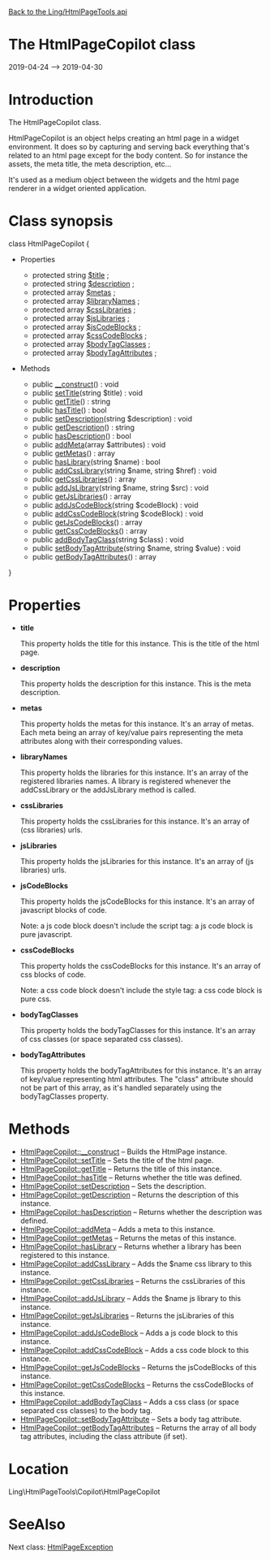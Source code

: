 [Back to the Ling/HtmlPageTools api](https://github.com/lingtalfi/HtmlPageTools/blob/master/doc/api/Ling/HtmlPageTools.md)



The HtmlPageCopilot class
================
2019-04-24 --> 2019-04-30






Introduction
============

The HtmlPageCopilot class.


HtmlPageCopilot is an object helps creating an html page in a widget environment.
It does so by capturing and serving back everything that's related to an html page except for the body content.
So for instance the assets, the meta title, the meta description, etc...

It's used as a medium object between the widgets and the html page renderer in a widget oriented application.



Class synopsis
==============


class <span class="pl-k">HtmlPageCopilot</span>  {

- Properties
    - protected string [$title](#property-title) ;
    - protected string [$description](#property-description) ;
    - protected array [$metas](#property-metas) ;
    - protected array [$libraryNames](#property-libraryNames) ;
    - protected array [$cssLibraries](#property-cssLibraries) ;
    - protected array [$jsLibraries](#property-jsLibraries) ;
    - protected array [$jsCodeBlocks](#property-jsCodeBlocks) ;
    - protected array [$cssCodeBlocks](#property-cssCodeBlocks) ;
    - protected array [$bodyTagClasses](#property-bodyTagClasses) ;
    - protected array [$bodyTagAttributes](#property-bodyTagAttributes) ;

- Methods
    - public [__construct](https://github.com/lingtalfi/HtmlPageTools/blob/master/doc/api/Ling/HtmlPageTools/Copilot/HtmlPageCopilot/__construct.md)() : void
    - public [setTitle](https://github.com/lingtalfi/HtmlPageTools/blob/master/doc/api/Ling/HtmlPageTools/Copilot/HtmlPageCopilot/setTitle.md)(string $title) : void
    - public [getTitle](https://github.com/lingtalfi/HtmlPageTools/blob/master/doc/api/Ling/HtmlPageTools/Copilot/HtmlPageCopilot/getTitle.md)() : string
    - public [hasTitle](https://github.com/lingtalfi/HtmlPageTools/blob/master/doc/api/Ling/HtmlPageTools/Copilot/HtmlPageCopilot/hasTitle.md)() : bool
    - public [setDescription](https://github.com/lingtalfi/HtmlPageTools/blob/master/doc/api/Ling/HtmlPageTools/Copilot/HtmlPageCopilot/setDescription.md)(string $description) : void
    - public [getDescription](https://github.com/lingtalfi/HtmlPageTools/blob/master/doc/api/Ling/HtmlPageTools/Copilot/HtmlPageCopilot/getDescription.md)() : string
    - public [hasDescription](https://github.com/lingtalfi/HtmlPageTools/blob/master/doc/api/Ling/HtmlPageTools/Copilot/HtmlPageCopilot/hasDescription.md)() : bool
    - public [addMeta](https://github.com/lingtalfi/HtmlPageTools/blob/master/doc/api/Ling/HtmlPageTools/Copilot/HtmlPageCopilot/addMeta.md)(array $attributes) : void
    - public [getMetas](https://github.com/lingtalfi/HtmlPageTools/blob/master/doc/api/Ling/HtmlPageTools/Copilot/HtmlPageCopilot/getMetas.md)() : array
    - public [hasLibrary](https://github.com/lingtalfi/HtmlPageTools/blob/master/doc/api/Ling/HtmlPageTools/Copilot/HtmlPageCopilot/hasLibrary.md)(string $name) : bool
    - public [addCssLibrary](https://github.com/lingtalfi/HtmlPageTools/blob/master/doc/api/Ling/HtmlPageTools/Copilot/HtmlPageCopilot/addCssLibrary.md)(string $name, string $href) : void
    - public [getCssLibraries](https://github.com/lingtalfi/HtmlPageTools/blob/master/doc/api/Ling/HtmlPageTools/Copilot/HtmlPageCopilot/getCssLibraries.md)() : array
    - public [addJsLibrary](https://github.com/lingtalfi/HtmlPageTools/blob/master/doc/api/Ling/HtmlPageTools/Copilot/HtmlPageCopilot/addJsLibrary.md)(string $name, string $src) : void
    - public [getJsLibraries](https://github.com/lingtalfi/HtmlPageTools/blob/master/doc/api/Ling/HtmlPageTools/Copilot/HtmlPageCopilot/getJsLibraries.md)() : array
    - public [addJsCodeBlock](https://github.com/lingtalfi/HtmlPageTools/blob/master/doc/api/Ling/HtmlPageTools/Copilot/HtmlPageCopilot/addJsCodeBlock.md)(string $codeBlock) : void
    - public [addCssCodeBlock](https://github.com/lingtalfi/HtmlPageTools/blob/master/doc/api/Ling/HtmlPageTools/Copilot/HtmlPageCopilot/addCssCodeBlock.md)(string $codeBlock) : void
    - public [getJsCodeBlocks](https://github.com/lingtalfi/HtmlPageTools/blob/master/doc/api/Ling/HtmlPageTools/Copilot/HtmlPageCopilot/getJsCodeBlocks.md)() : array
    - public [getCssCodeBlocks](https://github.com/lingtalfi/HtmlPageTools/blob/master/doc/api/Ling/HtmlPageTools/Copilot/HtmlPageCopilot/getCssCodeBlocks.md)() : array
    - public [addBodyTagClass](https://github.com/lingtalfi/HtmlPageTools/blob/master/doc/api/Ling/HtmlPageTools/Copilot/HtmlPageCopilot/addBodyTagClass.md)(string $class) : void
    - public [setBodyTagAttribute](https://github.com/lingtalfi/HtmlPageTools/blob/master/doc/api/Ling/HtmlPageTools/Copilot/HtmlPageCopilot/setBodyTagAttribute.md)(string $name, string $value) : void
    - public [getBodyTagAttributes](https://github.com/lingtalfi/HtmlPageTools/blob/master/doc/api/Ling/HtmlPageTools/Copilot/HtmlPageCopilot/getBodyTagAttributes.md)() : array

}




Properties
=============

- <span id="property-title"><b>title</b></span>

    This property holds the title for this instance.
    This is the title of the html page.
    
    

- <span id="property-description"><b>description</b></span>

    This property holds the description for this instance.
    This is the meta description.
    
    

- <span id="property-metas"><b>metas</b></span>

    This property holds the metas for this instance.
    It's an array of metas.
    Each meta being an array of key/value pairs representing the meta attributes along with their corresponding values.
    
    

- <span id="property-libraryNames"><b>libraryNames</b></span>

    This property holds the libraries for this instance.
    It's an array of the registered libraries names.
    A library is registered whenever the addCssLibrary or the addJsLibrary method is called.
    
    

- <span id="property-cssLibraries"><b>cssLibraries</b></span>

    This property holds the cssLibraries for this instance.
    It's an array of (css libraries) urls.
    
    

- <span id="property-jsLibraries"><b>jsLibraries</b></span>

    This property holds the jsLibraries for this instance.
    It's an array of (js libraries) urls.
    
    

- <span id="property-jsCodeBlocks"><b>jsCodeBlocks</b></span>

    This property holds the jsCodeBlocks for this instance.
    It's an array of javascript blocks of code.
    
    Note: a js code block doesn't include the script tag: a js code block is pure javascript.
    
    

- <span id="property-cssCodeBlocks"><b>cssCodeBlocks</b></span>

    This property holds the cssCodeBlocks for this instance.
    It's an array of css blocks of code.
    
    Note: a css code block doesn't include the style tag: a css code block is pure css.
    
    

- <span id="property-bodyTagClasses"><b>bodyTagClasses</b></span>

    This property holds the bodyTagClasses for this instance.
    It's an array of css classes (or space separated css classes).
    
    

- <span id="property-bodyTagAttributes"><b>bodyTagAttributes</b></span>

    This property holds the bodyTagAttributes for this instance.
    It's an array of key/value representing html attributes.
    The "class" attribute should not be part of this array, as it's handled separately using the bodyTagClasses property.
    
    



Methods
==============

- [HtmlPageCopilot::__construct](https://github.com/lingtalfi/HtmlPageTools/blob/master/doc/api/Ling/HtmlPageTools/Copilot/HtmlPageCopilot/__construct.md) &ndash; Builds the HtmlPage instance.
- [HtmlPageCopilot::setTitle](https://github.com/lingtalfi/HtmlPageTools/blob/master/doc/api/Ling/HtmlPageTools/Copilot/HtmlPageCopilot/setTitle.md) &ndash; Sets the title of the html page.
- [HtmlPageCopilot::getTitle](https://github.com/lingtalfi/HtmlPageTools/blob/master/doc/api/Ling/HtmlPageTools/Copilot/HtmlPageCopilot/getTitle.md) &ndash; Returns the title of this instance.
- [HtmlPageCopilot::hasTitle](https://github.com/lingtalfi/HtmlPageTools/blob/master/doc/api/Ling/HtmlPageTools/Copilot/HtmlPageCopilot/hasTitle.md) &ndash; Returns whether the title was defined.
- [HtmlPageCopilot::setDescription](https://github.com/lingtalfi/HtmlPageTools/blob/master/doc/api/Ling/HtmlPageTools/Copilot/HtmlPageCopilot/setDescription.md) &ndash; Sets the description.
- [HtmlPageCopilot::getDescription](https://github.com/lingtalfi/HtmlPageTools/blob/master/doc/api/Ling/HtmlPageTools/Copilot/HtmlPageCopilot/getDescription.md) &ndash; Returns the description of this instance.
- [HtmlPageCopilot::hasDescription](https://github.com/lingtalfi/HtmlPageTools/blob/master/doc/api/Ling/HtmlPageTools/Copilot/HtmlPageCopilot/hasDescription.md) &ndash; Returns whether the description was defined.
- [HtmlPageCopilot::addMeta](https://github.com/lingtalfi/HtmlPageTools/blob/master/doc/api/Ling/HtmlPageTools/Copilot/HtmlPageCopilot/addMeta.md) &ndash; Adds a meta to this instance.
- [HtmlPageCopilot::getMetas](https://github.com/lingtalfi/HtmlPageTools/blob/master/doc/api/Ling/HtmlPageTools/Copilot/HtmlPageCopilot/getMetas.md) &ndash; Returns the metas of this instance.
- [HtmlPageCopilot::hasLibrary](https://github.com/lingtalfi/HtmlPageTools/blob/master/doc/api/Ling/HtmlPageTools/Copilot/HtmlPageCopilot/hasLibrary.md) &ndash; Returns whether a library has been registered to this instance.
- [HtmlPageCopilot::addCssLibrary](https://github.com/lingtalfi/HtmlPageTools/blob/master/doc/api/Ling/HtmlPageTools/Copilot/HtmlPageCopilot/addCssLibrary.md) &ndash; Adds the $name css library to this instance.
- [HtmlPageCopilot::getCssLibraries](https://github.com/lingtalfi/HtmlPageTools/blob/master/doc/api/Ling/HtmlPageTools/Copilot/HtmlPageCopilot/getCssLibraries.md) &ndash; Returns the cssLibraries of this instance.
- [HtmlPageCopilot::addJsLibrary](https://github.com/lingtalfi/HtmlPageTools/blob/master/doc/api/Ling/HtmlPageTools/Copilot/HtmlPageCopilot/addJsLibrary.md) &ndash; Adds the $name js library to this instance.
- [HtmlPageCopilot::getJsLibraries](https://github.com/lingtalfi/HtmlPageTools/blob/master/doc/api/Ling/HtmlPageTools/Copilot/HtmlPageCopilot/getJsLibraries.md) &ndash; Returns the jsLibraries of this instance.
- [HtmlPageCopilot::addJsCodeBlock](https://github.com/lingtalfi/HtmlPageTools/blob/master/doc/api/Ling/HtmlPageTools/Copilot/HtmlPageCopilot/addJsCodeBlock.md) &ndash; Adds a js code block to this instance.
- [HtmlPageCopilot::addCssCodeBlock](https://github.com/lingtalfi/HtmlPageTools/blob/master/doc/api/Ling/HtmlPageTools/Copilot/HtmlPageCopilot/addCssCodeBlock.md) &ndash; Adds a css code block to this instance.
- [HtmlPageCopilot::getJsCodeBlocks](https://github.com/lingtalfi/HtmlPageTools/blob/master/doc/api/Ling/HtmlPageTools/Copilot/HtmlPageCopilot/getJsCodeBlocks.md) &ndash; Returns the jsCodeBlocks of this instance.
- [HtmlPageCopilot::getCssCodeBlocks](https://github.com/lingtalfi/HtmlPageTools/blob/master/doc/api/Ling/HtmlPageTools/Copilot/HtmlPageCopilot/getCssCodeBlocks.md) &ndash; Returns the cssCodeBlocks of this instance.
- [HtmlPageCopilot::addBodyTagClass](https://github.com/lingtalfi/HtmlPageTools/blob/master/doc/api/Ling/HtmlPageTools/Copilot/HtmlPageCopilot/addBodyTagClass.md) &ndash; Adds a css class (or space separated css classes) to the body tag.
- [HtmlPageCopilot::setBodyTagAttribute](https://github.com/lingtalfi/HtmlPageTools/blob/master/doc/api/Ling/HtmlPageTools/Copilot/HtmlPageCopilot/setBodyTagAttribute.md) &ndash; Sets a body tag attribute.
- [HtmlPageCopilot::getBodyTagAttributes](https://github.com/lingtalfi/HtmlPageTools/blob/master/doc/api/Ling/HtmlPageTools/Copilot/HtmlPageCopilot/getBodyTagAttributes.md) &ndash; Returns the array of all body tag attributes, including the class attribute (if set).





Location
=============
Ling\HtmlPageTools\Copilot\HtmlPageCopilot


SeeAlso
==============
Next class: [HtmlPageException](https://github.com/lingtalfi/HtmlPageTools/blob/master/doc/api/Ling/HtmlPageTools/Exception/HtmlPageException.md)<br>
